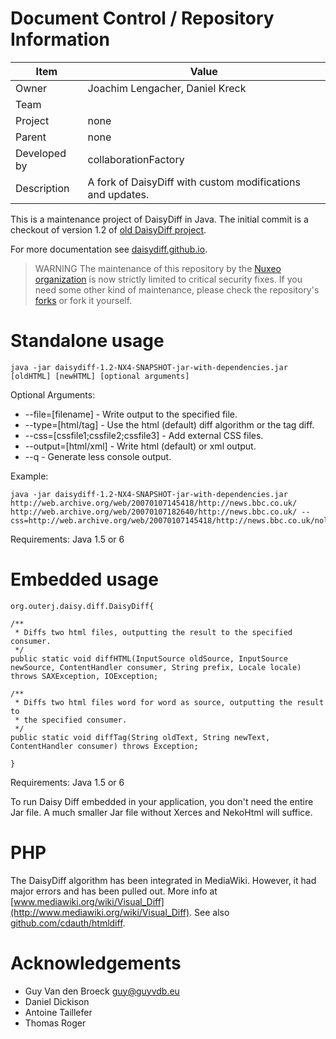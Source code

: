 # Document Control / Repository Information
Item | Value 
--- | ---
Owner |	Joachim Lengacher, Daniel Kreck
Team 	|   
Project|    none
Parent |	none
Developed by 	| collaborationFactory
Description |   A fork of DaisyDiff with custom modifications and updates.


This is a maintenance project of DaisyDiff in Java. The initial commit is a checkout of version 1.2 of [old DaisyDiff project](https://code.google.com/archive/p/daisydiff).

For more documentation see [daisydiff.github.io](https://daisydiff.github.io/).

> WARNING
The  maintenance of this repository by the [Nuxeo organization](https://github.com/nuxeo) is now strictly limited to critical security fixes.
If you need some other kind of maintenance, please check the repository's [forks](https://github.com/DaisyDiff/DaisyDiff/network/members) or fork it yourself.

# Standalone usage
```
java -jar daisydiff-1.2-NX4-SNAPSHOT-jar-with-dependencies.jar [oldHTML] [newHTML] [optional arguments]
```

Optional Arguments:
 * --file=[filename] - Write output to the specified file.
 * --type=[html/tag] - Use the html (default) diff algorithm or the tag diff.
 * --css=[cssfile1;cssfile2;cssfile3] - Add external CSS files.
 * --output=[html/xml] - Write html (default) or xml output.
 * --q  - Generate less console output.

Example:
```
java -jar daisydiff-1.2-NX4-SNAPSHOT-jar-with-dependencies.jar http://web.archive.org/web/20070107145418/http://news.bbc.co.uk/ http://web.archive.org/web/20070107182640/http://news.bbc.co.uk/ --css=http://web.archive.org/web/20070107145418/http://news.bbc.co.uk/nol/shared/css/news_r5.css
```

Requirements: Java 1.5 or 6

# Embedded usage
```
org.outerj.daisy.diff.DaisyDiff{

/**
 * Diffs two html files, outputting the result to the specified consumer.
 */
public static void diffHTML(InputSource oldSource, InputSource newSource, ContentHandler consumer, String prefix, Locale locale) throws SAXException, IOException;

/**
 * Diffs two html files word for word as source, outputting the result to
 * the specified consumer.
 */            
public static void diffTag(String oldText, String newText, ContentHandler consumer) throws Exception;

}
```

Requirements: Java 1.5 or 6

To run Daisy Diff embedded in your application, you don't need the entire Jar file. A much smaller Jar file without Xerces and NekoHtml will suffice.


# PHP
The DaisyDiff algorithm has been integrated in MediaWiki. However, it had major errors and has been pulled out. More info at [www.mediawiki.org/wiki/Visual_Diff](http://www.mediawiki.org/wiki/Visual_Diff). See also [github.com/cdauth/htmldiff](https://github.com/cdauth/htmldiff).

# Acknowledgements

 * Guy Van den Broeck <guy@guyvdb.eu>
 * Daniel Dickison
 * Antoine Taillefer
 * Thomas Roger
